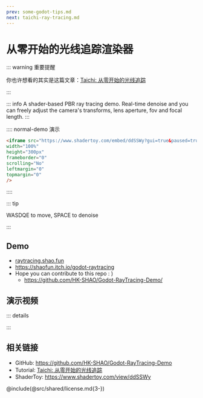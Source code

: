 ```yaml
---
prev: some-godot-tips.md
next: taichi-ray-tracing.md
---
```


# 从零开始的光线追踪渲染器

::: warning 重要提醒

你也许想看的其实是这篇文章：[Taichi: 从零开始的光线追踪](taichi-ray-tracing.md)

:::

::: info
A shader-based PBR ray tracing demo. Real-time denoise and you can freely adjust the camera's transforms, lens aperture, fov and focal length.
:::

:::: normal-demo 演示
```html
<iframe src="https://www.shadertoy.com/embed/ddSSWy?gui=true&paused=true"
width="100%"
height="300px"
frameborder="0"
scrolling="No"
leftmargin="0"
topmargin="0"
/>
```
::::

::: tip

WASDQE to move, SPACE to denoise

:::

## Demo

- [raytracing.shao.fun](https://raytracing.shao.fun)
- https://shaofun.itch.io/godot-raytracing  
- Hope you can contribute to this repo : )
  - https://github.com/HK-SHAO/Godot-RayTracing-Demo/

## 演示视频

::: details

<BiliBili bvid="BV1qe411F768" :time="33"/>

:::

## 相关链接

- GitHub: https://github.com/HK-SHAO/Godot-RayTracing-Demo
- Tutorial: [Taichi: 从零开始的光线追踪](https://shao.fun/blog/w/taichi-ray-tracing.html)
- ShaderToy: https://www.shadertoy.com/view/ddSSWy

@include(@src/shared/license.md{3-})